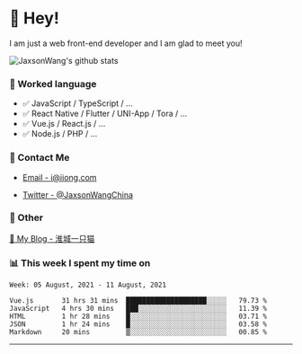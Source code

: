 # 👋 Hey!

I am just a web front-end developer and I am glad to meet you!

![JaxsonWang's github stats](https://github-readme-stats.vercel.app/api?username=JaxsonWang&&show_icons=true&&title_color=1abc9c&&icon_color=1abc9c)


### 📝 Worked language

- ✅ JavaScript / TypeScript / ...
- ✅ React Native / Flutter / UNI-App / Tora / ...
- ✅ Vue.js / React.js / ...
- ✅ Node.js / PHP / ...

### 📮 Contact Me

- [Email - i@iiong.com](mailto:i@iiong.com)

- [Twitter - @JaxsonWangChina](https://twitter.com/JaxsonWangChina)

### 🤪 Other

[📌 My Blog - 淮城一只猫](https://iiong.com)

### 📊 This week I spent my time on

<!--START_SECTION:waka-->
```text
Week: 05 August, 2021 - 11 August, 2021

Vue.js       31 hrs 31 mins  ████████████████████░░░░░   79.73 % 
JavaScript   4 hrs 30 mins   ███░░░░░░░░░░░░░░░░░░░░░░   11.39 % 
HTML         1 hr 28 mins    █░░░░░░░░░░░░░░░░░░░░░░░░   03.71 % 
JSON         1 hr 24 mins    █░░░░░░░░░░░░░░░░░░░░░░░░   03.58 % 
Markdown     20 mins         ▒░░░░░░░░░░░░░░░░░░░░░░░░   00.85 % 
```
<!--END_SECTION:waka-->

---
